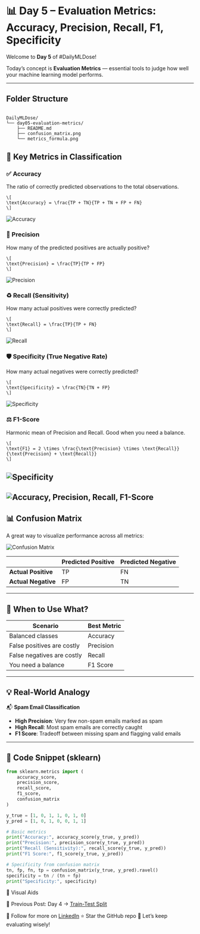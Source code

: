 # 📊 Day 5 – Evaluation Metrics: Accuracy, Precision, Recall, F1, Specificity

Welcome to **Day 5** of #DailyMLDose!

Today’s concept is **Evaluation Metrics** — essential tools to judge how well your machine learning model performs.

---
## Folder Structure
```

DailyMLDose/
└── day05-evaluation-metrics/
    ├── README.md
    ├── confusion_matrix.png
    └── metrics_formula.png
```
## 📌 Key Metrics in Classification

### ✅ Accuracy
The ratio of correctly predicted observations to the total observations.
```
\[
\text{Accuracy} = \frac{TP + TN}{TP + TN + FP + FN}
\]
```
![Accuracy](Accuracy.jpg)

### 🎯 Precision
How many of the predicted positives are actually positive?
```
\[
\text{Precision} = \frac{TP}{TP + FP}
\]
```
![Precision](precision.png)

### ♻️ Recall (Sensitivity)
How many actual positives were correctly predicted?
```
\[
\text{Recall} = \frac{TP}{TP + FN}
\]
```
![Recall](recall.png)

### 🛡️ Specificity (True Negative Rate)
How many actual negatives were correctly predicted?
```
\[
\text{Specificity} = \frac{TN}{TN + FP}
\]
```
![Specificity](specificity.png)
### ⚖️ F1-Score
Harmonic mean of Precision and Recall. Good when you need a balance.
```
\[
\text{F1} = 2 \times \frac{\text{Precision} \times \text{Recall}}{\text{Precision} + \text{Recall}}
\]
```
![Specificity](f1_score.png)
---
![Accuracy, Precision, Recall, F1-Score](./Accuracy_Precision_Recall_f1.jpg)
---

## 📊 Confusion Matrix

A great way to visualize performance across all metrics:

![Confusion Matrix](Confusion_matrix.jpg)

|               | Predicted Positive | Predicted Negative |
|---------------|--------------------|--------------------|
| **Actual Positive** | TP                 | FN                 |
| **Actual Negative** | FP                 | TN                 |

---

## 📍 When to Use What?

| Scenario                        | Best Metric        |
|---------------------------------|--------------------|
| Balanced classes                | Accuracy           |
| False positives are costly      | Precision          |
| False negatives are costly      | Recall             |
| You need a balance              | F1 Score           |

---

## 💡 Real-World Analogy

📬 **Spam Email Classification**

- **High Precision**: Very few non-spam emails marked as spam  
- **High Recall**: Most spam emails are correctly caught  
- **F1 Score**: Tradeoff between missing spam and flagging valid emails

---

## 🔗 Code Snippet (sklearn)

```python
from sklearn.metrics import (
    accuracy_score,
    precision_score,
    recall_score,
    f1_score,
    confusion_matrix
)

y_true = [1, 0, 1, 1, 0, 1, 0]
y_pred = [1, 0, 1, 0, 0, 1, 1]

# Basic metrics
print("Accuracy:", accuracy_score(y_true, y_pred))
print("Precision:", precision_score(y_true, y_pred))
print("Recall (Sensitivity):", recall_score(y_true, y_pred))
print("F1 Score:", f1_score(y_true, y_pred))

# Specificity from confusion matrix
tn, fp, fn, tp = confusion_matrix(y_true, y_pred).ravel()
specificity = tn / (tn + fp)
print("Specificity:", specificity)

```
📎 Visual Aids

🔁 Previous Post:
Day 4 → [Train-Test Split](./day04-train-test-validation)

📌 Follow for more on [LinkedIn](https://www.linkedin.com/in/shadabur-rahaman-1b5703249/)
⭐ Star the GitHub repo
🎯 Let’s keep evaluating wisely!

